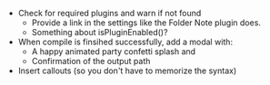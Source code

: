 - Check for required plugins and warn if not found
	- Provide a link in the settings like the Folder Note plugin does.
	- Something about isPluginEnabled()?
- When compile is finsihed successfully, add a modal with:
	- A happy animated party confetti splash and
	- Confirmation of the output path
- Insert callouts (so you don't have to memorize the syntax)